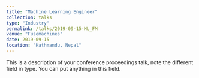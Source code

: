 ```yaml
---
title: "Machine Learning Engineer"
collection: talks
type: "Industry"
permalink: /talks/2019-09-15-ML_FM
venue: "Fusemachines"
date: 2019-09-15
location: "Kathmandu, Nepal"
---
```


This is a description of your conference proceedings talk, note the different field in type. You can put anything in this field.
